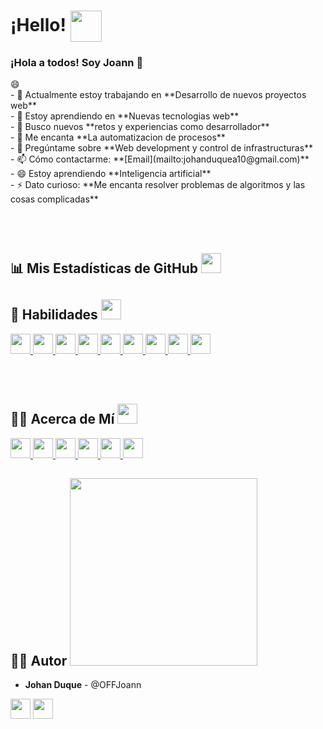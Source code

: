 # ¡Hello! <img align="center" src="https://raw.githubusercontent.com/MartinHeinz/MartinHeinz/master/wave.gif" width="50px">

### ¡Hola a todos! Soy Joann 👋

<div size='20px'> 😄 
</div>
<div align="left">
- 🔭 Actualmente estoy trabajando en **Desarrollo de nuevos proyectos web**<br>
- 🌱 Estoy aprendiendo en **Nuevas tecnologias web**<br>
- 👯 Busco nuevos **retos y experiencias como desarrollador**<br>
- 🤔 Me encanta **La automatizacion de procesos**<br>
- 💬 Pregúntame sobre **Web development y control de infrastructuras**<br>
- 📫 Cómo contactarme: **[Email](mailto:johanduquea10@gmail.com)**<br>
- 😄 Estoy aprendiendo **Inteligencia artificial**<br>
- ⚡ Dato curioso: **Me encanta resolver problemas de algoritmos y las cosas complicadas**<br>
</div>

<br><br>


## 📊 Mis Estadísticas de GitHub <img src='https://media1.giphy.com/media/du3J3cXyzhj75IOgvA/giphy.gif?cid=ecf05e47x2g034i9pzwtzzsd3xgg2w9nr94t4tflbbgo3008&rid=giphy.gif' width='32px'>
## 🚀 Habilidades <img src='https://media2.giphy.com/media/QssGEmpkyEOhBCb7e1/giphy.gif?cid=ecf05e47a0n3gi1bfqntqmob8g9aid1oyj2wr3ds3mg700bl&rid=giphy.gif' width='32px'>

<a href="https://github.com/OFFJoann?tab=repositories&q=&type=&language=linux&sort="> <img width='32px' src='https://raw.githubusercontent.com/rahulbanerjee26/githubAboutMeGenerator/main/icons/linux.svg'> </a>
<a href="https://github.com/OFFJoann?tab=repositories&q=&type=&language=bash&sort="> <img width='32px' src='https://raw.githubusercontent.com/rahulbanerjee26/githubAboutMeGenerator/main/icons/bash.svg'> </a>
<a href="https://github.com/OFFJoann?tab=repositories&q=&type=&language=python&sort="> <img width='32px' src='https://raw.githubusercontent.com/rahulbanerjee26/githubAboutMeGenerator/main/icons/python.svg'> </a>
<a href="https://github.com/OFFJoann?tab=repositories&q=&type=&language=html&sort="> <img width='32px' src='https://raw.githubusercontent.com/rahulbanerjee26/githubAboutMeGenerator/main/icons/html.svg'> </a>
<a href="https://github.com/OFFJoann?tab=repositories&q=&type=&language=css&sort="> <img width='32px' src='https://raw.githubusercontent.com/rahulbanerjee26/githubAboutMeGenerator/main/icons/css.svg'> </a>
<a href="https://github.com/OFFJoann?tab=repositories&q=&type=&language=reactjs&sort="> <img width='32px' src='https://raw.githubusercontent.com/rahulbanerjee26/githubAboutMeGenerator/main/icons/reactjs.svg'> </a>
<a href="https://github.com/OFFJoann?tab=repositories&q=&type=&language=javascript&sort="> <img width='32px' src='https://raw.githubusercontent.com/rahulbanerjee26/githubAboutMeGenerator/main/icons/javascript.svg'> </a>
<a href="https://github.com/OFFJoann?tab=repositories&q=&type=&language=sql&sort="> <img width='32px' src='https://raw.githubusercontent.com/rahulbanerjee26/githubAboutMeGenerator/main/icons/mysql.svg'> </a>
<a href="https://github.com/OFFJoann?tab=repositories&q=&type=&language=nginx&sort="> <img width='32px' src='https://raw.githubusercontent.com/rahulbanerjee26/githubAboutMeGenerator/main/icons/nginx.svg'> </a>

<br><br>

## 🧑‍💻 Acerca de Mí <img src='https://media2.giphy.com/media/QssGEmpkyEOhBCb7e1/giphy.gif?cid=ecf05e47a0n3gi1bfqntqmob8g9aid1oyj2wr3ds3mg700bl&rid=giphy.gif' width='32px'>

<a href="https://github.com/OFFJoann?tab=repositories&q=&type=&language=youtube&sort="> <img width='32px' src='https://raw.githubusercontent.com/rahulbanerjee26/githubAboutMeGenerator/main/icons/youtube.svg'> </a>
<a href="https://github.com/OFFJoann?tab=repositories&q=&type=&language=discord&sort="> <img width='32px' src='https://raw.githubusercontent.com/rahulbanerjee26/githubAboutMeGenerator/main/icons/discord.svg'> </a>
<a href="https://github.com/OFFJoann?tab=repositories&q=&type=&language=twitch&sort="> <img width='32px' src='https://raw.githubusercontent.com/rahulbanerjee26/githubAboutMeGenerator/main/icons/twitch.svg'> </a>
<a href='https://www.twitter.com/@OFFJoann'> <img width='32px' src='https://raw.githubusercontent.com/rahulbanerjee26/githubAboutMeGenerator/main/icons/twitter.svg'> </a>
<a href='https://www.github.com/OFFJoann'> <img width='32px' src='https://raw.githubusercontent.com/rahulbanerjee26/githubAboutMeGenerator/main/icons/github.svg'> </a>
<a href="https://github.com/OFFJoann?tab=repositories&q=&type=&language=hackerrank&sort="> <img width='32px' src='https://raw.githubusercontent.com/rahulbanerjee26/githubAboutMeGenerator/main/icons/hackerrank.svg'> </a>

## 👨‍💻 Autor <img src='https://raw.githubusercontent.com/ShahriarShafin/ShahriarShafin/main/Assets/handshake.gif' width='300px'>

* **Johan Duque** - @OFFJoann

<a href='https://www.twitter.com/@OFFJoann'> <img width='32px' align='center' src='https://raw.githubusercontent.com/rahulbanerjee26/githubAboutMeGenerator/main/icons/twitter.svg'></a>
<a href='https://www.github.com/OFFJoann'> <img width='32px' align='center' src='https://raw.githubusercontent.com/rahulbanerjee26/githubAboutMeGenerator/main/icons/github.svg'></a>
